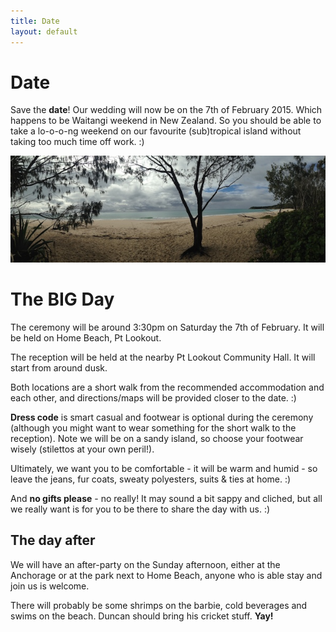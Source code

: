 ```yaml
---
title: Date
layout: default
---
```


# Date

Save the **date**! Our wedding will now be on the 7th of February 2015. Which happens to be Waitangi weekend in New Zealand. So you should be able to take a lo-o-o-ng weekend on our favourite (sub)tropical island without taking too much time off work. :)

<img src="/images/tree.jpg" />

# The BIG Day

The ceremony will be around 3:30pm on Saturday the 7th of February. It will be held on Home Beach, Pt Lookout.

The reception will be held at the nearby Pt Lookout Community Hall. It will start from around dusk.

Both locations are a short walk from the recommended accommodation and each other, and directions/maps will be provided closer to the date. :)

**Dress code** is smart casual and footwear is optional during the ceremony (although you might want to wear something for the short walk to the reception). Note we will be on a sandy island, so choose your footwear wisely (stilettos at your own peril!).
<div>Ultimately, we want you to be comfortable - it will be warm and humid - so leave the jeans, fur coats, sweaty polyesters, suits &amp; ties at home. :)</div><div>
</div>


And **no gifts please** - no really! It may sound a bit sappy and cliched, but all we really want is for you to be there to share the day with us. :)


## The day after

We will have an after-party on the Sunday afternoon, either at the Anchorage or at the park next to Home Beach, anyone who is able stay and join us is welcome. 

There will probably be some shrimps on the barbie, cold beverages and swims on the beach. Duncan should bring his cricket stuff. **Yay!**

